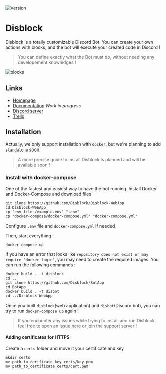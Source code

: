 ![Version](https://img.shields.io/github/package-json/v/Disblock/WebApp/master?color=green&label=Version)
# Disblock

Disblock is a totally customizable Discord Bot.
You can create your own actions with blocks, and the bot will execute your created code in Discord !

> You can define exactly what the Bot must do, without needing any developement knowledges !

![blocks](https://user-images.githubusercontent.com/75009579/191807918-dcbf51f5-7be4-4e93-a6e2-f485164fba68.jpg)



## Links

- [Homepage](https://disblock.xyz/)
- [Documentation](https://docs.disblock.xyz/) *Work in progress*
- [Discord server](https://discord.gg/4b6j3UBKWp)
- [Trello](https://trello.com/b/rhMRsf4I/development)

## Installation

Actually, we only support installation with `docker`, but we're planning to add `standalone` soon.

> A more precise guide to install Disblock is planned and will be available soon !

### Install with docker-compose
One of the fastest and easiest way to have the bot running.
Install Docker and Docker-Compose and download files
```
git clone https://github.com/Disblock/Disblock-WebApp
cd Disblock-WebApp
cp "env_files/example.env" ".env"
cp "docker-compose/docker-compose.yml" "docker-compose.yml"
```
Configure  `.env` file and `docker-compose.yml` if needed

Then, start everything :
```
docker-compose up
```
If you have an error that looks like `repository does not exist or may require 'docker login'`, you may need to create the required images. You can run the following commands :
```
docker build . -t disblock
cd ..
git clone https://github.com/Disblock/BotApp
cd BotApp
docker build . -t disbot
cd ../Disblock-WebApp
```
Once you built `disblock`(web application) and `disbot`(Discord bot), you can try to run `docker-compose up` again !

> If you encounter any issues while trying to install and run Disblock, feel free to open an issue here or join the support server !

#### Adding certificates for HTTPS
Create a `certs` folder and move it your certificate and key
```
mkdir certs
mv path_to_cerificate_key certs/key.pem
mv path_to_certificate certs/cert.pem
```
